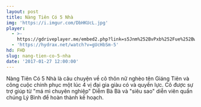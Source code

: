 ```yaml
---
layout: post
title: Nàng Tiên Có 5 Nhà
img: 'https://i.imgur.com/DbHKUcL.jpg'
player:
  - >-
    https://gdriveplayer.me/embed2.php?link=s5Jnm%252BvPxb%252Fue%252Bwdme1tEwEj%252FFH%252BT2ScJfzzgmahkp61A1jcG9Bb7z7vLBXEzQYxenUEFU%252FvCC5Ko9pqHOTvaRgA62GHiu0n72KDiso%252FnH%252BdHCkJdpKIfh%252ByyhS5LdQqxswxoMaHkxfCFcOBufA7gBUDswaXEs%252FaIGfhGQF%252FEN4YSqeDYvst8q0VeWbAGKj0X2SnJo5GIRvo4%252FaLzPbBYb
  - 'https://hydrax.net/watch?v=gUcHbSm-5'
hd: FHD
slug: nang-tien-co-5-nha
date: '2017-01-27 12:00:00'
---
```


Nàng Tiên Có 5 Nhà là câu chuyện về cô thôn nữ nghèo tên Giáng Tiên và công cuộc chinh phục một lúc 4 vị đại gia giàu có và quyền lực. Cô được sự trợ giúp từ "má mì chuyên nghiệp" Diễm Bà Bà và "siêu sao" diễn viên quần chúng Lý Bình  để hoàn thành kế hoạch.
